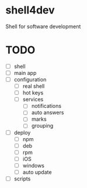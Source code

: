 # shell4dev
Shell for software development

# TODO

- [ ] shell
- [ ] main app
- [ ] configuration
  - [ ] real shell
  - [ ] hot keys
  - [ ] services
    - [ ] notifications
    - [ ] auto answers
    - [ ] marks
    - [ ] grouping
- [ ] deploy
  - [ ] npm 
  - [ ] deb
  - [ ] rpm
  - [ ] iOS
  - [ ] windows
  - [ ] auto update 
- [ ] scripts
